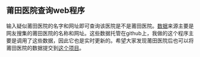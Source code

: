 ## 莆田医院查询web程序


输入疑似莆田医院的名字和网址即可查询该医院是不是莆田医院。[数据](https://raw.githubusercontent.com/open-power-workgroup/Hospital/master/resource/API_resource/hospital_list.json)来源主要是网友搜集的莆田医院的名称和网址。这些数据托管在github上，我做的这个程序主要是调用了这些数据，因此它也是实时更新的。希望大家发现莆田医院后也可以将莆田医院的数据提交到[这个项目](https://github.com/open-power-workgroup/Hospital)。

